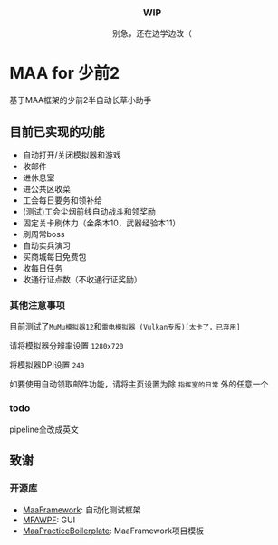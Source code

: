 <div align="center">

 ### WIP
 别急，还在边学边改（
 
 </div>

# MAA for 少前2 

基于MAA框架的少前2半自动长草小助手


## 目前已实现的功能

- 自动打开/关闭模拟器和游戏
- 收邮件
- 进休息室
- 进公共区收菜
- 工会每日要务和领补给
- (测试)工会尘烟前线自动战斗和领奖励
- 固定关卡刷体力（金条本10，武器经验本11）
- 刷周常boss
- 自动实兵演习
- 买商城每日免费包
- 收每日任务
- 收通行证点数（不收通行证奖励）

### 其他注意事项

目前测试了`MuMu模拟器12`和`雷电模拟器 (Vulkan专版)[太卡了，已弃用]`

请将模拟器分辨率设置 `1280x720`

将模拟器DPI设置 `240`

如要使用自动领取邮件功能，请将主页设置为除 `指挥室的日常` 外的任意一个

### todo

pipeline全改成英文


## 致谢

### 开源库

- [MaaFramework](https://github.com/MaaAssistantArknights/MaaFramework): 自动化测试框架
- [MFAWPF](https://github.com/SweetSmellFox/MFAWPF): GUI
- [MaaPracticeBoilerplate](https://github.com/MaaXYZ/MaaPracticeBoilerplate): MaaFramework项目模板
 
